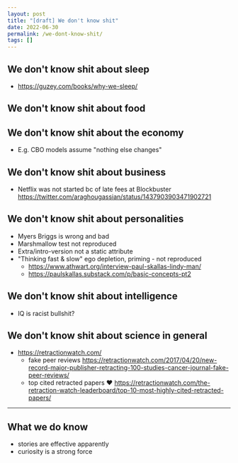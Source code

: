 ```yaml
---
layout: post
title: "[draft] We don't know shit"
date: 2022-06-30
permalink: /we-dont-know-shit/
tags: []
---
```


## We don't know shit about sleep
- https://guzey.com/books/why-we-sleep/

## We don't know shit about food

## We don't know shit about the economy
- E.g. CBO models assume "nothing else changes"

## We don't know shit about business
- Netflix was not started bc of late fees at Blockbuster https://twitter.com/araghougassian/status/1437903903471902721

## We don't know shit about personalities
- Myers Briggs is wrong and bad
- Marshmallow test not reproduced
- Extra/intro-version not a static attribute
- "Thinking fast & slow" ego depletion, priming - not reproduced
  - https://www.athwart.org/interview-paul-skallas-lindy-man/
  - https://paulskallas.substack.com/p/basic-concepts-pt2


## We don't know shit about intelligence
- IQ is racist bullshit?

## We don't know shit about science in general
- https://retractionwatch.com/
    - fake peer reviews https://retractionwatch.com/2017/04/20/new-record-major-publisher-retracting-100-studies-cancer-journal-fake-peer-reviews/
    - top cited retracted papers ❤️ https://retractionwatch.com/the-retraction-watch-leaderboard/top-10-most-highly-cited-retracted-papers/



---

## What we do know

- stories are effective apparently
- curiosity is a strong force

